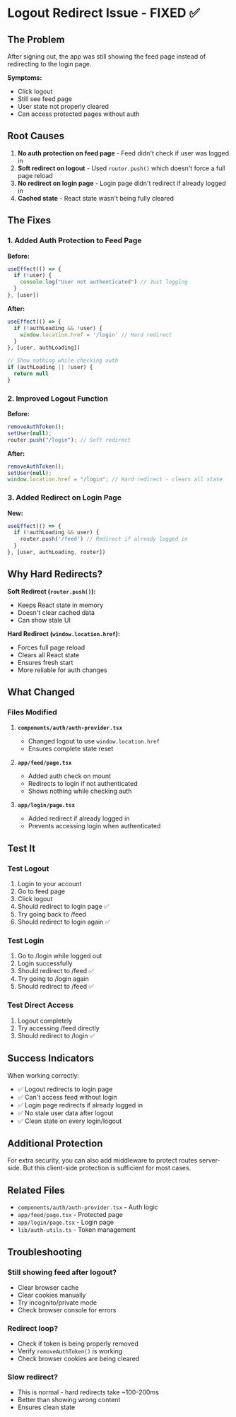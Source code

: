 # Logout Redirect Issue - FIXED ✅

## The Problem

After signing out, the app was still showing the feed page instead of redirecting to the login page.

**Symptoms:**
- Click logout
- Still see feed page
- User state not properly cleared
- Can access protected pages without auth

## Root Causes

1. **No auth protection on feed page** - Feed didn't check if user was logged in
2. **Soft redirect on logout** - Used `router.push()` which doesn't force a full page reload
3. **No redirect on login page** - Login page didn't redirect if already logged in
4. **Cached state** - React state wasn't being fully cleared

## The Fixes

### 1. Added Auth Protection to Feed Page

**Before:**
```javascript
useEffect(() => {
  if (!user) {
    console.log("User not authenticated") // Just logging
  }
}, [user])
```

**After:**
```javascript
useEffect(() => {
  if (!authLoading && !user) {
    window.location.href = '/login' // Hard redirect
  }
}, [user, authLoading])

// Show nothing while checking auth
if (authLoading || !user) {
  return null
}
```

### 2. Improved Logout Function

**Before:**
```javascript
removeAuthToken();
setUser(null);
router.push("/login"); // Soft redirect
```

**After:**
```javascript
removeAuthToken();
setUser(null);
window.location.href = "/login"; // Hard redirect - clears all state
```

### 3. Added Redirect on Login Page

**New:**
```javascript
useEffect(() => {
  if (!authLoading && user) {
    router.push('/feed') // Redirect if already logged in
  }
}, [user, authLoading, router])
```

## Why Hard Redirects?

**Soft Redirect (`router.push()`):**
- Keeps React state in memory
- Doesn't clear cached data
- Can show stale UI

**Hard Redirect (`window.location.href`):**
- Forces full page reload
- Clears all React state
- Ensures fresh start
- More reliable for auth changes

## What Changed

### Files Modified

1. **`components/auth/auth-provider.tsx`**
   - Changed logout to use `window.location.href`
   - Ensures complete state reset

2. **`app/feed/page.tsx`**
   - Added auth check on mount
   - Redirects to login if not authenticated
   - Shows nothing while checking auth

3. **`app/login/page.tsx`**
   - Added redirect if already logged in
   - Prevents accessing login when authenticated

## Test It

### Test Logout
1. Login to your account
2. Go to feed page
3. Click logout
4. Should redirect to login page ✅
5. Try going back to /feed
6. Should redirect to login again ✅

### Test Login
1. Go to /login while logged out
2. Login successfully
3. Should redirect to /feed ✅
4. Try going to /login again
5. Should redirect to /feed ✅

### Test Direct Access
1. Logout completely
2. Try accessing /feed directly
3. Should redirect to /login ✅

## Success Indicators

When working correctly:
- ✅ Logout redirects to login page
- ✅ Can't access feed without login
- ✅ Login page redirects if already logged in
- ✅ No stale user data after logout
- ✅ Clean state on every login/logout

## Additional Protection

For extra security, you can also add middleware to protect routes server-side. But this client-side protection is sufficient for most cases.

## Related Files

- `components/auth/auth-provider.tsx` - Auth logic
- `app/feed/page.tsx` - Protected page
- `app/login/page.tsx` - Login page
- `lib/auth-utils.ts` - Token management

## Troubleshooting

### Still showing feed after logout?
- Clear browser cache
- Clear cookies manually
- Try incognito/private mode
- Check browser console for errors

### Redirect loop?
- Check if token is being properly removed
- Verify `removeAuthToken()` is working
- Check browser cookies are being cleared

### Slow redirect?
- This is normal - hard redirects take ~100-200ms
- Better than showing wrong content
- Ensures clean state
